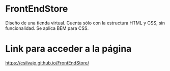 # FrontEndStore
Diseño de una tienda virtual.
Cuenta sólo con la estructura HTML y CSS, sin funcionalidad.
Se aplica BEM para CSS.

# Link para acceder a la página
https://csilvajo.github.io/FrontEndStore/
